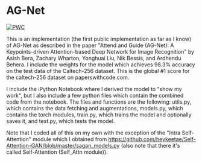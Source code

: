 # AG-Net
 	
[![PWC](https://img.shields.io/endpoint.svg?url=https://paperswithcode.com/badge/attend-and-guide-ag-net-a-keypoints-driven/image-classification-on-caltech-256)](https://paperswithcode.com/sota/image-classification-on-caltech-256?p=attend-and-guide-ag-net-a-keypoints-driven)

This is an implementation (the first public implementation as far as I know) of AG-Net as described in the paper "Attend and Guide (AG-Net): A Keypoints-driven Attention-based Deep Network for Image Recognition" by  Asish Bera, Zachary Wharton, Yonghuai Liu, Nik Bessis, and Ardhendu Behera. I include the weights for the model which achieves 98.3% accuracy on the test data of the Caltech-256 dataset. This is the global #1 score for the caltech-256 dataset on paperswithcode.com.

I include the iPython Notebook where I derived the model to "show my work", but I also include a few python files which contain the combined code from the notebook. The files and functions are the following: utils.py, which contains the data fetching and augmentations, models.py, which contains the torch modules, train.py, which trains the model and optionally saves it, and test.py, which tests the model.

Note that I coded all of this on my own with the exception of the "Intra Self-Attention" module which I obtained from https://github.com/heykeetae/Self-Attention-GAN/blob/master/sagan_models.py (also note that there it's called Self-Attention (Self_Attn module)). 
